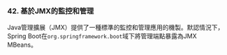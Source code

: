 ### 42. 基於JMX的監控和管理

Java管理擴展（JMX）提供了一種標準的監控和管理應用的機製。默認情況下，Spring Boot在`org.springframework.boot`域下將管理端點暴露為JMX MBeans。
